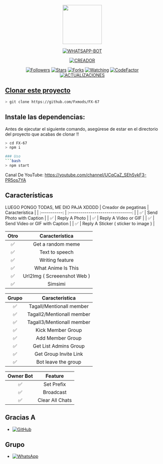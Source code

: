<p align="center">
<img src="https://static.wikia.nocookie.net/kenja-no-mago/images/8/85/Sizilien_von_klode_1.jpg/revision/latest/top-crop/width/300/height/300?cb=20190417164406" width="128" height="128"/>
</p>
<p align="center">
<a href="#"><img title="WHATSAPP-BOT" src="https://img.shields.io/badge/Termux Whatsapp Bot-green?colorA=%23ff0000&colorB=%23017e40&style=for-the-badge"></a>
</p>
<p align="center">
<a href="https://github.com/Fxmods"><img title="CREADOR" src="https://img.shields.io/badge/Author-Fxmods-red.svg?style=for-the-badge&logo=github"></a>
</p>
<p align="center">
<a href="https://github.com/Fxmods/followers"><img title="Followers" src="https://img.shields.io/github/followers/Fxmods?color=blue&style=flat-square"></a>
<a href="https://github.com/Fxmods/FX-67/stargazers/"><img title="Stars" src="https://img.shields.io/github/stars/Fxmods/FX-67?color=red&style=flat-square"></a>
<a href="https://github.com/Fxmods/FX-67/network/members"><img title="Forks" src="https://img.shields.io/github/forks/Fxmods/FX-67?color=red&style=flat-square"></a>
<a href="https://github.com/Fxmods/FX-67/watchers"><img title="Watching" src="https://img.shields.io/github/watchers/Fxmods/FX-67?label=Watchers&color=blue&style=flat-square"></a>
<a href="https://www.codefactor.io/repository/github/Fxmods/FX-67"><img src="https://www.codefactor.io/repository/github/Fxmods/FX-67/badge" alt="CodeFactor" /></a>
<a href="#"><img title="ACTUALIZACIONES" src="https://img.shields.io/badge/MAINTENED-YES-blue.svg"</a>
</p>

## Clonar este proyecto

```bash
> git clone https://github.com/Fxmods/FX-67
```

## Instale las dependencias:
Antes de ejecutar el siguiente comando, asegúrese de estar en el directorio del proyecto que
acabas de clonar !!

```bash
> cd FX-67
> npm i

### Uso
```bash
> npm start
```
Canal De YouTube:
https://youtube.com/channel/UCqCaZ_SEhSykF3-PR5os7YA

## Características
LUEGO PONGO TODAS, ME DIO PAJA XDDDD
| Creador de pegatinas |                Característica           |
| :-----------: | :--------------------------------: |
|       ✅       | Send Photo with Caption          |
|       ✅       | Reply A Photo                    |
|       ✅       | Reply A Video or GIF             |
|       ✅       | Send Video or GIF with Caption   |
|       ✅       | Reply A Sticker ( sticker to image ) |

| Otro  |                     Característica                     |
| :------------: | :---------------------------------------------: |
|       ✅        |   Get a random meme             |
|       ✅        |   Text to speech                |
|       ✅        |   Writing feature 				|
|       ✅        |   What Anime Is This 			|
|       ✅        |   Url2Img ( Screeenshot Web )   |
|       ✅        |   Simsimi		                |

| Grupo  |                     Característica               |
| :-----------: | :--------------------------------: |
|       ✅        |   Tagall/Mentionall member       |
|       ✅        |   Tagall2/Mentionall member       |
|       ✅        |   Tagall3/Mentionall member       |
|       ✅        |   Kick Member Group	             |
|       ✅        |   Add Member Group	             |
|       ✅        |   Get List Admins Group          |
|       ✅        |   Get Group Invite Link          |
|       ✅        |   Bot leave the group            |

| Owner Bot  |                     Feature           |
| :-----------: | :--------------------------------: |
|       ✅        |   Set Prefix                     |
|       ✅        |   Broadcast                      |
|       ✅        |   Clear All Chats                |

## Gracias A
* <a href="https://github.com/Fxmods/Baileys"><img alt="GitHub" src="https://img.shields.io/badge/Fxmods/Baileys%20-%23121011.svg?&style=for-the-badge&logo=github&logoColor=white"/></a>

## Grupo
* <a href="https://chat.whatsapp.com/DAheuNgcvCj92UNcZFTKEo"><img alt="WhatsApp" src="https://img.shields.io/badge/WhatsApp%20Group-25D366?style=for-the-badge&logo=whatsapp&logoColor=white"/></a>



